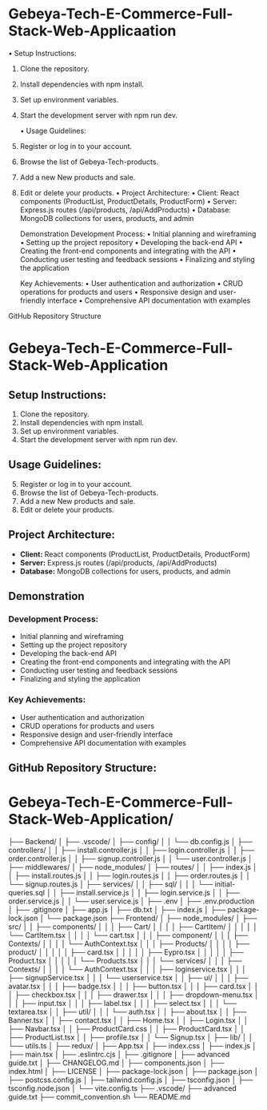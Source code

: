 # Gebeya-Tech-E-Commerce-Full-Stack-Web-Applicaation

• Setup Instructions:

1. Clone the repository.

2. Install dependencies with npm install.

3. Set up environment variables.

4. Start the development server with npm run dev.

    • Usage Guidelines:

5. Register or log in to your account.
6. Browse the list of Gebeya-Tech-products.
7. Add a new New products and sale.
8. Edit or delete your products.
   • Project Architecture:
   • Client: React components (ProductList, ProductDetails, ProductForm)
   • Server: Express.js routes (/api/products, /api/AddProducts)
   • Database: MongoDB collections for users, products, and admin

    Demonstration
    Development Process:
    • Initial planning and wireframing
    • Setting up the project repository
    • Developing the back-end API
    • Creating the front-end components and integrating with the API
    • Conducting user testing and feedback sessions
    • Finalizing and styling the application

    Key Achievements:
    • User authentication and authorization
    • CRUD operations for products and users
    • Responsive design and user-friendly interface
    • Comprehensive API documentation with examples

GitHub Repository Structure

# Gebeya-Tech-E-Commerce-Full-Stack-Web-Application

## Setup Instructions:

1. Clone the repository.
2. Install dependencies with npm install.
3. Set up environment variables.
4. Start the development server with npm run dev.

## Usage Guidelines:

5. Register or log in to your account.
6. Browse the list of Gebeya-Tech-products.
7. Add a new New products and sale.
8. Edit or delete your products.

## Project Architecture:

-   **Client:** React components (ProductList, ProductDetails, ProductForm)
-   **Server:** Express.js routes (/api/products, /api/AddProducts)
-   **Database:** MongoDB collections for users, products, and admin

## Demonstration

### Development Process:

-   Initial planning and wireframing
-   Setting up the project repository
-   Developing the back-end API
-   Creating the front-end components and integrating with the API
-   Conducting user testing and feedback sessions
-   Finalizing and styling the application

### Key Achievements:

-   User authentication and authorization
-   CRUD operations for products and users
-   Responsive design and user-friendly interface
-   Comprehensive API documentation with examples

## GitHub Repository Structure:

# Gebeya-Tech-E-Commerce-Full-Stack-Web-Application/

├── Backend/
│ ├── .vscode/
│ ├── config/
│ │ └── db.config.js
│ ├── controllers/
│ │ ├── install.controller.js
│ │ ├── login.controller.js
│ │ ├── order.controller.js
│ │ ├── signup.controller.js
│ │ └── user.controller.js
│ ├── middlewares/
│ ├── node_modules/
│ ├── routes/
│ │ ├── index.js
│ │ ├── install.routes.js
│ │ ├── login.routes.js
│ │ ├── order.routes.js
│ │ └── signup.routes.js
│ ├── services/
│ │ ├── sql/
│ │ │ └── initial-queries.sql
│ │ ├── install.service.js
│ │ ├── login.service.js
│ │ ├── order.service.js
│ │ └── user.service.js
│ ├── .env
│ ├── .env.production
│ ├── .gitignore
│ ├── app.js
│ ├── db.txt
│ ├── index.js
│ ├── package-lock.json
│ └── package.json
├── Frontend/
│ ├── node_modules/
│ ├── src/
│ │ ├── components/
│ │ │ ├── Cart/
│ │ │ │ ├── CartItem/
│ │ │ │ │ └── CartItem.tsx
│ │ │ │ └── cart.tsx
│ │ │ ├── component/
│ │ │ ├── Contexts/
│ │ │ │ └── AuthContext.tsx
│ │ │ ├── Products/
│ │ │ │ ├── product/
│ │ │ │ │ ├── card.tsx
│ │ │ │ │ ├── Eypro.tsx
│ │ │ │ │ ├── Product.tsx
│ │ │ │ │ └── Products.tsx
│ │ │ └── services/
│ │ │ ├── Contexts/
│ │ │ │ └── AuthContext.tsx
│ │ │ ├── loginservice.tsx
│ │ │ ├── signupService.tsx
│ │ │ └── userservice.tsx
│ │ ├── ui/
│ │ │ ├── avatar.tsx
│ │ │ ├── badge.tsx
│ │ │ ├── button.tsx
│ │ │ ├── card.tsx
│ │ │ ├── checkbox.tsx
│ │ │ ├── drawer.tsx
│ │ │ ├── dropdown-menu.tsx
│ │ │ ├── input.tsx
│ │ │ ├── label.tsx
│ │ │ ├── select.tsx
│ │ │ └── textarea.tsx
│ │ ├── util/
│ │ │ └── auth.tsx
│ │ ├── about.tsx
│ │ ├── Banner.tsx
│ │ ├── contact.tsx
│ │ ├── Home.tsx
│ │ ├── Login.tsx
│ │ ├── Navbar.tsx
│ │ ├── ProductCard.css
│ │ ├── ProductCard.tsx
│ │ ├── ProductList.tsx
│ │ ├── profile.tsx
│ │ └── Signup.tsx
│ ├── lib/
│ │ └── utils.ts
│ ├── redux/
│ ├── App.tsx
│ ├── index.css
│ ├── index.js
│ ├── main.tsx
│ ├── .eslintrc.cjs
│ ├── .gitignore
│ ├── advanced guide.txt
│ ├── CHANGELOG.md
│ ├── components.json
│ ├── index.html
│ ├── LICENSE
│ ├── package-lock.json
│ ├── package.json
│ ├── postcss.config.js
│ ├── tailwind.config.js
│ ├── tsconfig.json
│ ├── tsconfig.node.json
│ └── vite.config.ts
├── .vscode/
├── advanced guide.txt
├── commit_convention.sh
└── README.md
